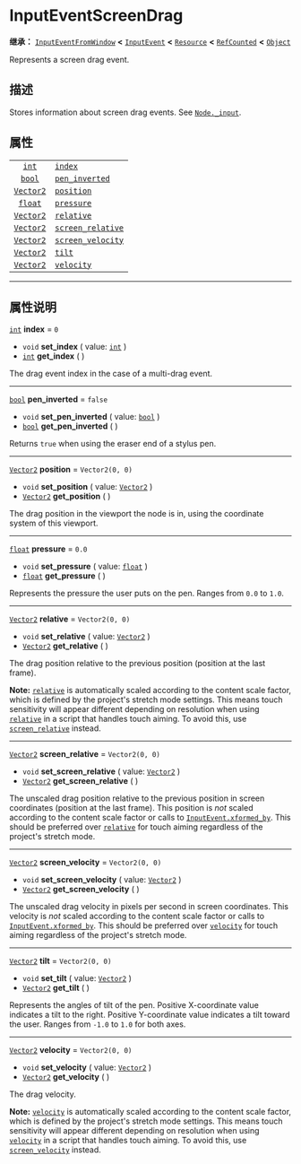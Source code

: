 <!-- ⚠ 请勿编辑本文件 ⚠ -->
<!-- 本文档使用脚本从 WeDot 引擎源码仓库生成。 -->
<!-- 生成脚本：https://github.com/WeDot-Engine/WeDot/tree/4.3/doc/tools/make_md.py； -->
<!-- 原文件：https://github.com/WeDot-Engine/WeDot/tree/4.3/doc/classes/InputEventScreenDrag.xml。 -->

<div id="_class_inputeventscreendrag"></div>

# InputEventScreenDrag

**继承：** [`InputEventFromWindow`](class_inputeventfromwindow.md) **<** [`InputEvent`](class_inputevent.md) **<** [`Resource`](class_resource.md) **<** [`RefCounted`](class_refcounted.md) **<** [`Object`](class_object.md)

Represents a screen drag event.

## 描述

Stores information about screen drag events. See [`Node._input`](#class_node_private_method__input).

## 属性

|||
|:-:|:--|
| [`int`](class_int.md)         | [`index`](#class_inputeventscreendrag_property_index)                     | ``0``             |
| [`bool`](class_bool.md)       | [`pen_inverted`](#class_inputeventscreendrag_property_pen_inverted)       | ``false``         |
| [`Vector2`](class_vector2.md) | [`position`](#class_inputeventscreendrag_property_position)               | ``Vector2(0, 0)`` |
| [`float`](class_float.md)     | [`pressure`](#class_inputeventscreendrag_property_pressure)               | ``0.0``           |
| [`Vector2`](class_vector2.md) | [`relative`](#class_inputeventscreendrag_property_relative)               | ``Vector2(0, 0)`` |
| [`Vector2`](class_vector2.md) | [`screen_relative`](#class_inputeventscreendrag_property_screen_relative) | ``Vector2(0, 0)`` |
| [`Vector2`](class_vector2.md) | [`screen_velocity`](#class_inputeventscreendrag_property_screen_velocity) | ``Vector2(0, 0)`` |
| [`Vector2`](class_vector2.md) | [`tilt`](#class_inputeventscreendrag_property_tilt)                       | ``Vector2(0, 0)`` |
| [`Vector2`](class_vector2.md) | [`velocity`](#class_inputeventscreendrag_property_velocity)               | ``Vector2(0, 0)`` |

<!-- rst-class:: classref-section-separator -->

---

## 属性说明

<div id="_class_inputeventscreendrag_property_index"></div>

[`int`](class_int.md) **index** = ``0`` <div id="class_inputeventscreendrag_property_index"></div>

- `void` **set_index** ( value: [`int`](class_int.md) )
- [`int`](class_int.md) **get_index** ( )

The drag event index in the case of a multi-drag event.

<!-- rst-class:: classref-item-separator -->

---

<div id="_class_inputeventscreendrag_property_pen_inverted"></div>

[`bool`](class_bool.md) **pen_inverted** = ``false`` <div id="class_inputeventscreendrag_property_pen_inverted"></div>

- `void` **set_pen_inverted** ( value: [`bool`](class_bool.md) )
- [`bool`](class_bool.md) **get_pen_inverted** ( )

Returns `true` when using the eraser end of a stylus pen.

<!-- rst-class:: classref-item-separator -->

---

<div id="_class_inputeventscreendrag_property_position"></div>

[`Vector2`](class_vector2.md) **position** = ``Vector2(0, 0)`` <div id="class_inputeventscreendrag_property_position"></div>

- `void` **set_position** ( value: [`Vector2`](class_vector2.md) )
- [`Vector2`](class_vector2.md) **get_position** ( )

The drag position in the viewport the node is in, using the coordinate system of this viewport.

<!-- rst-class:: classref-item-separator -->

---

<div id="_class_inputeventscreendrag_property_pressure"></div>

[`float`](class_float.md) **pressure** = ``0.0`` <div id="class_inputeventscreendrag_property_pressure"></div>

- `void` **set_pressure** ( value: [`float`](class_float.md) )
- [`float`](class_float.md) **get_pressure** ( )

Represents the pressure the user puts on the pen. Ranges from `0.0` to `1.0`.

<!-- rst-class:: classref-item-separator -->

---

<div id="_class_inputeventscreendrag_property_relative"></div>

[`Vector2`](class_vector2.md) **relative** = ``Vector2(0, 0)`` <div id="class_inputeventscreendrag_property_relative"></div>

- `void` **set_relative** ( value: [`Vector2`](class_vector2.md) )
- [`Vector2`](class_vector2.md) **get_relative** ( )

The drag position relative to the previous position (position at the last frame).

 **Note:** [`relative`](#class_inputeventscreendrag_property_relative) is automatically scaled according to the content scale factor, which is defined by the project's stretch mode settings. This means touch sensitivity will appear different depending on resolution when using [`relative`](#class_inputeventscreendrag_property_relative) in a script that handles touch aiming. To avoid this, use [`screen_relative`](#class_inputeventscreendrag_property_screen_relative) instead.

<!-- rst-class:: classref-item-separator -->

---

<div id="_class_inputeventscreendrag_property_screen_relative"></div>

[`Vector2`](class_vector2.md) **screen_relative** = ``Vector2(0, 0)`` <div id="class_inputeventscreendrag_property_screen_relative"></div>

- `void` **set_screen_relative** ( value: [`Vector2`](class_vector2.md) )
- [`Vector2`](class_vector2.md) **get_screen_relative** ( )

The unscaled drag position relative to the previous position in screen coordinates (position at the last frame). This position is *not* scaled according to the content scale factor or calls to [`InputEvent.xformed_by`](#class_inputevent_method_xformed_by). This should be preferred over [`relative`](#class_inputeventscreendrag_property_relative) for touch aiming regardless of the project's stretch mode.

<!-- rst-class:: classref-item-separator -->

---

<div id="_class_inputeventscreendrag_property_screen_velocity"></div>

[`Vector2`](class_vector2.md) **screen_velocity** = ``Vector2(0, 0)`` <div id="class_inputeventscreendrag_property_screen_velocity"></div>

- `void` **set_screen_velocity** ( value: [`Vector2`](class_vector2.md) )
- [`Vector2`](class_vector2.md) **get_screen_velocity** ( )

The unscaled drag velocity in pixels per second in screen coordinates. This velocity is *not* scaled according to the content scale factor or calls to [`InputEvent.xformed_by`](#class_inputevent_method_xformed_by). This should be preferred over [`velocity`](#class_inputeventscreendrag_property_velocity) for touch aiming regardless of the project's stretch mode.

<!-- rst-class:: classref-item-separator -->

---

<div id="_class_inputeventscreendrag_property_tilt"></div>

[`Vector2`](class_vector2.md) **tilt** = ``Vector2(0, 0)`` <div id="class_inputeventscreendrag_property_tilt"></div>

- `void` **set_tilt** ( value: [`Vector2`](class_vector2.md) )
- [`Vector2`](class_vector2.md) **get_tilt** ( )

Represents the angles of tilt of the pen. Positive X-coordinate value indicates a tilt to the right. Positive Y-coordinate value indicates a tilt toward the user. Ranges from `-1.0` to `1.0` for both axes.

<!-- rst-class:: classref-item-separator -->

---

<div id="_class_inputeventscreendrag_property_velocity"></div>

[`Vector2`](class_vector2.md) **velocity** = ``Vector2(0, 0)`` <div id="class_inputeventscreendrag_property_velocity"></div>

- `void` **set_velocity** ( value: [`Vector2`](class_vector2.md) )
- [`Vector2`](class_vector2.md) **get_velocity** ( )

The drag velocity.

 **Note:** [`velocity`](#class_inputeventscreendrag_property_velocity) is automatically scaled according to the content scale factor, which is defined by the project's stretch mode settings. This means touch sensitivity will appear different depending on resolution when using [`velocity`](#class_inputeventscreendrag_property_velocity) in a script that handles touch aiming. To avoid this, use [`screen_velocity`](#class_inputeventscreendrag_property_screen_velocity) instead.

[^virtual]: 本方法通常需要用户覆盖才能生效。
[^const]: 本方法无副作用，不会修改该实例的任何成员变量。
[^vararg]: 本方法除了能接受在此处描述的参数外，还能够继续接受任意数量的参数。
[^constructor]: 本方法用于构造某个类型。
[^static]: 调用本方法无需实例，可直接使用类名进行调用。
[^operator]: 本方法描述的是使用本类型作为左操作数的有效运算符。
[^bitfield]: 这个值是由下列位标志构成位掩码的整数。
[^void]: 无返回值。
